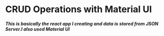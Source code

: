 # CRUD Operations with Material UI

<h5>This is basically the react app I creating and data is stored from JSON Server.I also used Material UI</h5>
